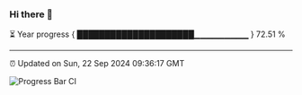 ### Hi there 👋

⏳ Year progress { █████████████████████▁▁▁▁▁▁▁▁▁ } 72.51 %

---

⏰ Updated on Sun, 22 Sep 2024 09:36:17 GMT

![Progress Bar CI](https://github.com/IshwaranRudhara/GIT-ACTION/workflows/Progress%20Bar%20CI/badge.svg)
